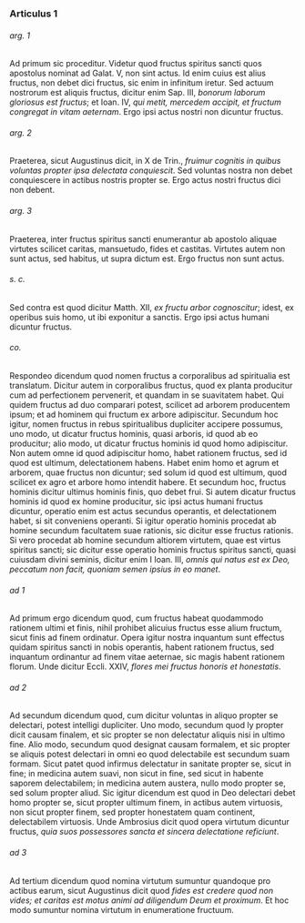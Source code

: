 ### Articulus 1

###### arg. 1
Ad primum sic proceditur. Videtur quod fructus spiritus sancti quos apostolus nominat ad Galat. V, non sint actus. Id enim cuius est alius fructus, non debet dici fructus, sic enim in infinitum iretur. Sed actuum nostrorum est aliquis fructus, dicitur enim Sap. III, *bonorum laborum gloriosus est fructus*; et Ioan. IV, *qui metit, mercedem accipit, et fructum congregat in vitam aeternam*. Ergo ipsi actus nostri non dicuntur fructus.

###### arg. 2
Praeterea, sicut Augustinus dicit, in X de Trin., *fruimur cognitis in quibus voluntas propter ipsa delectata conquiescit*. Sed voluntas nostra non debet conquiescere in actibus nostris propter se. Ergo actus nostri fructus dici non debent.

###### arg. 3
Praeterea, inter fructus spiritus sancti enumerantur ab apostolo aliquae virtutes scilicet caritas, mansuetudo, fides et castitas. Virtutes autem non sunt actus, sed habitus, ut supra dictum est. Ergo fructus non sunt actus.

###### s. c.
Sed contra est quod dicitur Matth. XII, *ex fructu arbor cognoscitur*; idest, ex operibus suis homo, ut ibi exponitur a sanctis. Ergo ipsi actus humani dicuntur fructus.

###### co.
Respondeo dicendum quod nomen fructus a corporalibus ad spiritualia est translatum. Dicitur autem in corporalibus fructus, quod ex planta producitur cum ad perfectionem pervenerit, et quandam in se suavitatem habet. Qui quidem fructus ad duo comparari potest, scilicet ad arborem producentem ipsum; et ad hominem qui fructum ex arbore adipiscitur. Secundum hoc igitur, nomen fructus in rebus spiritualibus dupliciter accipere possumus, uno modo, ut dicatur fructus hominis, quasi arboris, id quod ab eo producitur; alio modo, ut dicatur fructus hominis id quod homo adipiscitur. Non autem omne id quod adipiscitur homo, habet rationem fructus, sed id quod est ultimum, delectationem habens. Habet enim homo et agrum et arborem, quae fructus non dicuntur; sed solum id quod est ultimum, quod scilicet ex agro et arbore homo intendit habere. Et secundum hoc, fructus hominis dicitur ultimus hominis finis, quo debet frui. Si autem dicatur fructus hominis id quod ex homine producitur, sic ipsi actus humani fructus dicuntur, operatio enim est actus secundus operantis, et delectationem habet, si sit conveniens operanti. Si igitur operatio hominis procedat ab homine secundum facultatem suae rationis, sic dicitur esse fructus rationis. Si vero procedat ab homine secundum altiorem virtutem, quae est virtus spiritus sancti; sic dicitur esse operatio hominis fructus spiritus sancti, quasi cuiusdam divini seminis, dicitur enim I Ioan. III, *omnis qui natus est ex Deo, peccatum non facit, quoniam semen ipsius in eo manet*.

###### ad 1
Ad primum ergo dicendum quod, cum fructus habeat quodammodo rationem ultimi et finis, nihil prohibet alicuius fructus esse alium fructum, sicut finis ad finem ordinatur. Opera igitur nostra inquantum sunt effectus quidam spiritus sancti in nobis operantis, habent rationem fructus, sed inquantum ordinantur ad finem vitae aeternae, sic magis habent rationem florum. Unde dicitur Eccli. XXIV, *flores mei fructus honoris et honestatis*.

###### ad 2
Ad secundum dicendum quod, cum dicitur voluntas in aliquo propter se delectari, potest intelligi dupliciter. Uno modo, secundum quod ly propter dicit causam finalem, et sic propter se non delectatur aliquis nisi in ultimo fine. Alio modo, secundum quod designat causam formalem, et sic propter se aliquis potest delectari in omni eo quod delectabile est secundum suam formam. Sicut patet quod infirmus delectatur in sanitate propter se, sicut in fine; in medicina autem suavi, non sicut in fine, sed sicut in habente saporem delectabilem; in medicina autem austera, nullo modo propter se, sed solum propter aliud. Sic igitur dicendum est quod in Deo delectari debet homo propter se, sicut propter ultimum finem, in actibus autem virtuosis, non sicut propter finem, sed propter honestatem quam continent, delectabilem virtuosis. Unde Ambrosius dicit quod opera virtutum dicuntur fructus, *quia suos possessores sancta et sincera delectatione reficiunt*.

###### ad 3
Ad tertium dicendum quod nomina virtutum sumuntur quandoque pro actibus earum, sicut Augustinus dicit quod *fides est credere quod non vides; et caritas est motus animi ad diligendum Deum et proximum*. Et hoc modo sumuntur nomina virtutum in enumeratione fructuum.

